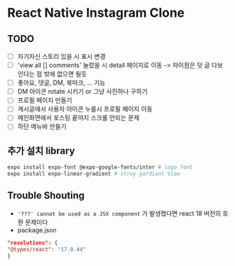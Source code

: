 # React Native Instagram Clone

## TODO 

- [ ] 자기자신 스토리 있을 시 표시 변경
- [ ] 'view all [] comments' 눌렀을 시 detail 페이지로 이동 -> 차이점은 덧 글 다보인다는 점 밖에 없으면 될듯
- [ ] 좋아요, 댓글, DM, 북마크, ... 기능
- [ ] DM 아이콘 rotate 시키기 or 그냥 사진하나 구하기
- [ ] 프로필 페이지 만들기
- [ ] 게시글에서 사용자 아이콘 누를시 프로필 페이지 이동
- [ ] 메인화면에서 포스팅 끝까지 스크롤 안되는 문제
- [ ] 하단 메뉴바 만들기

## 추가 설치 library

```bash
expo install expo-font @expo-google-fonts/inter # logo font
expo install expo-linear-gradient # stroy gardiant View
```

## Trouble Shouting

- `'???' cannot be used as a JSX component` 가 발생했다면 react 18 버전의 호환 문제이다
- package.json

```json
"resolutions": {
"@types/react": "17.0.44"
}
```

